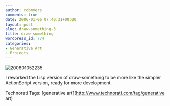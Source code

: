 ```yaml
---
author: robmyers
comments: true
date: 2006-01-06 07:40:31+00:00
layout: post
slug: draw-something-3
title: draw-something
wordpress_id: 774
categories:
- Generative Art
- Projects
---
```


  
![200601052235](/wp-content/200601052235.jpg)  


  
I reworked the Lisp version of draw-something to be more like the simpler ActionScript version, ready for more development.  


  


Technorati Tags: [generative art](http://www.technorati.com/tag/generative art)

  


